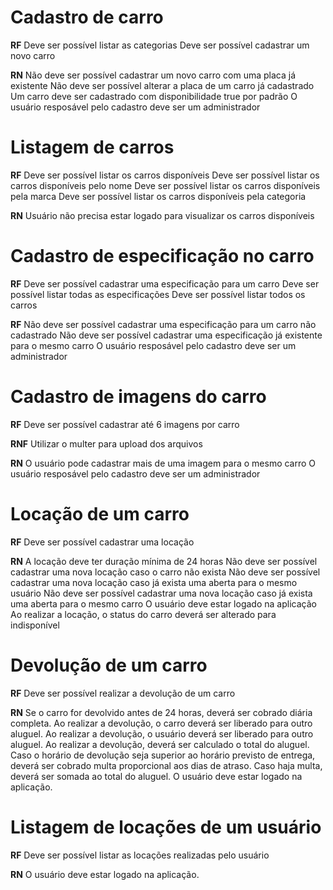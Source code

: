 # Cadastro de carro

**RF**
Deve ser possível listar as categorias
Deve ser possível cadastrar um novo carro

**RN**
Não deve ser possível cadastrar um novo carro com uma placa já existente
Não deve ser possível alterar a placa de um carro já cadastrado
Um carro deve ser cadastrado com disponibilidade true por padrão
O usuário resposável pelo cadastro deve ser um administrador


# Listagem de carros

**RF**
Deve ser possível listar os carros disponíveis
Deve ser possível listar os carros disponíveis pelo nome
Deve ser possível listar os carros disponíveis pela marca
Deve ser possível listar os carros disponíveis pela categoria

**RN**
Usuário não precisa estar logado para visualizar os carros disponíveis


# Cadastro de especificação no carro

**RF**
Deve ser possível cadastrar uma especificação para um carro
Deve ser possível listar todas as especificações
Deve ser possível listar todos os carros

**RF**
Não deve ser possível cadastrar uma especificação para um carro não cadastrado
Não deve ser possível cadastrar uma especificação já existente para o mesmo carro
O usuário resposável pelo cadastro deve ser um administrador


# Cadastro de imagens do carro

**RF**
Deve ser possível cadastrar até 6 imagens por carro

**RNF**
Utilizar o multer para upload dos arquivos

**RN**
O usuário pode cadastrar mais de uma imagem para o mesmo carro
O usuário resposável pelo cadastro deve ser um administrador


# Locação de um carro
**RF**
Deve ser possível cadastrar uma locação

**RN**
A locação deve ter duração mínima de 24 horas
Não deve ser possível cadastrar uma nova locação caso o carro não exista
Não deve ser possível cadastrar uma nova locação caso já exista uma aberta para o mesmo usuário
Não deve ser possível cadastrar uma nova locação caso já exista uma aberta para o mesmo carro
O usuário deve estar logado na aplicação
Ao realizar a locação, o status do carro deverá ser alterado para indisponível

# Devolução de um carro
**RF**
Deve ser possível realizar a devolução de um carro

**RN**
Se o carro for devolvido antes de 24 horas, deverá ser cobrado diária completa.
Ao realizar a devolução, o carro deverá ser liberado para outro aluguel.
Ao realizar a devolução, o usuário deverá ser liberado para outro aluguel.
Ao realizar a devolução, deverá ser calculado o total do aluguel.
Caso o horário de devolução seja superior ao horário previsto de entrega, deverá ser cobrado multa proporcional aos dias de atraso.
Caso haja multa, deverá ser somada ao total do aluguel.
O usuário deve estar logado na aplicação.

# Listagem de locações de um usuário
**RF**
Deve ser possível listar as locações realizadas pelo usuário

**RN**
O usuário deve estar logado na aplicação.

